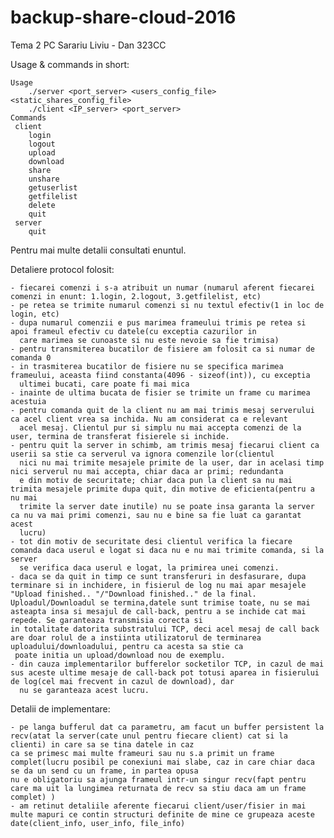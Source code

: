 # backup-share-cloud-2016
Tema 2 PC
	Sarariu Liviu - Dan 323CC
	
Usage & commands in short:

	Usage
		./server <port_server> <users_config_file> <static_shares_config_file>
		./client <IP_server> <port_server>
	Commands
	 client
		login
		logout
		upload
		download
		share
		unshare
		getuserlist
		getfilelist
		delete
		quit
	 server
	 	quit
	 	
Pentru mai multe detalii consultati enuntul.

Detaliere protocol folosit:

	- fiecarei comenzi i s-a atribuit un numar (numarul aferent fiecarei comenzi in enunt: 1.login, 2.logout, 3.getfilelist, etc)
	- pe retea se trimite numarul comenzi si nu textul efectiv(1 in loc de login, etc)
	- dupa numarul comenzii e pus marimea frameului trimis pe retea si apoi frameul efectiv cu datele(cu exceptia cazurilor in 
	  care marimea se cunoaste si nu este nevoie sa fie trimisa)
	- pentru transmiterea bucatilor de fisiere am folosit ca si numar de comanda 0
	- in trasmiterea bucatilor de fisiere nu se specifica marimea frameului, aceasta fiind constanta(4096 - sizeof(int)), cu exceptia
	  ultimei bucati, care poate fi mai mica
	- inainte de ultima bucata de fisier se trimite un frame cu marimea acestuia
	- pentru comanda quit de la client nu am mai trimis mesaj serverului ca acel client vrea sa inchida. Nu am considerat ca e relevant
	  acel mesaj. Clientul pur si simplu nu mai accepta comenzi de la user, termina de transferat fisierele si inchide.
	- pentru quit la server in schimb, am trimis mesaj fiecarui client ca userii sa stie ca serverul va ignora comenzile lor(clientul 
	  nici nu mai trimite mesajele primite de la user, dar in acelasi timp nici serverul nu mai accepta, chiar daca ar primi; redundanta
	  e din motiv de securitate; chiar daca pun la client sa nu mai trimita mesajele primite dupa quit, din motive de eficienta(pentru a nu mai 
	  trimite la server date inutile) nu se poate insa garanta la server ca nu va mai primi comenzi, sau nu e bine sa fie luat ca garantat acest 
      lucru)
	- tot din motiv de securitate desi clientul verifica la fiecare comanda daca userul e logat si daca nu e nu mai trimite comanda, si la server
	  se verifica daca userul e logat, la primirea unei comenzi.
	- daca se da quit in timp ce sunt transferuri in desfasurare, dupa terminare si in inchidere, in fisierul de log nu mai apar mesajele "Upload finished.. "/"Download finished.." de la final. 
	Uploadul/Downloadul se termina,datele sunt trimise toate, nu se mai asteapta insa si mesajul de call-back, pentru a se inchide cat mai repede. Se garanteaza transmisia corecta si 
    in totalitate datorita substratului TCP, deci acel mesaj de call back are doar rolul de a instiinta utilizatorul de terminarea uploadului/downloadului, pentru ca acesta sa stie ca
	 poate initia un upload/download nou de exemplu.
	- din cauza implementarilor bufferelor socketilor TCP, in cazul de mai sus aceste ultime mesaje de call-back pot totusi aparea in fisierului de log(cel mai frecvent in cazul de download), dar 
	  nu se garanteaza acest lucru.

Detalii de implementare:

	- pe langa bufferul dat ca parametru, am facut un buffer persistent la recv(atat la server(cate unul pentru fiecare client) cat si la clienti) in care sa se tina datele in caz
	ca se primesc mai multe frameuri sau nu s.a primit un frame complet(lucru posibil pe conexiuni mai slabe, caz in care chiar daca se da un send cu un frame, in partea opusa
	nu e obligatoriu sa ajunga frameul intr-un singur recv(fapt pentru care ma uit la lungimea returnata de recv sa stiu daca am un frame complet) )
	- am retinut detaliile aferente fiecarui client/user/fisier in mai multe mapuri ce contin structuri definite de mine ce grupeaza aceste date(client_info, user_info, file_info)
